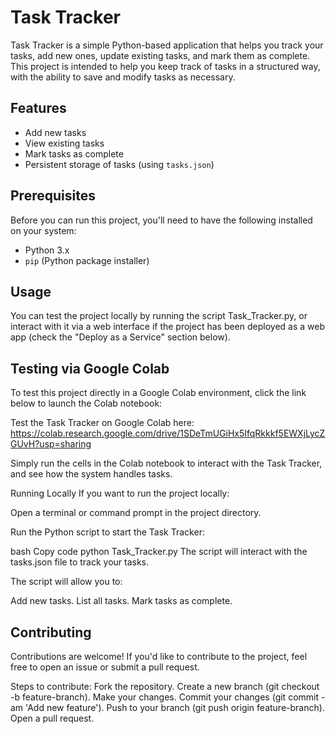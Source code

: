 # Task Tracker

Task Tracker is a simple Python-based application that helps you track your tasks, add new ones, update existing tasks, and mark them as complete. This project is intended to help you keep track of tasks in a structured way, with the ability to save and modify tasks as necessary.

## Features
- Add new tasks
- View existing tasks
- Mark tasks as complete
- Persistent storage of tasks (using `tasks.json`)

## Prerequisites

Before you can run this project, you'll need to have the following installed on your system:
- Python 3.x
- `pip` (Python package installer)

## Usage
You can test the project locally by running the script Task_Tracker.py, or interact with it via a web interface if the project has been deployed as a web app (check the "Deploy as a Service" section below).

## Testing via Google Colab
To test this project directly in a Google Colab environment, click the link below to launch the Colab notebook:

Test the Task Tracker on Google Colab here: https://colab.research.google.com/drive/1SDeTmUGiHx5IfqRkkkf5EWXjLycZGUvH?usp=sharing

Simply run the cells in the Colab notebook to interact with the Task Tracker, and see how the system handles tasks.

Running Locally
If you want to run the project locally:

Open a terminal or command prompt in the project directory.

Run the Python script to start the Task Tracker:

bash
Copy code
python Task_Tracker.py
The script will interact with the tasks.json file to track your tasks.

The script will allow you to:

Add new tasks.
List all tasks.
Mark tasks as complete.


## Contributing
Contributions are welcome! If you'd like to contribute to the project, feel free to open an issue or submit a pull request.

Steps to contribute:
Fork the repository.
Create a new branch (git checkout -b feature-branch).
Make your changes.
Commit your changes (git commit -am 'Add new feature').
Push to your branch (git push origin feature-branch).
Open a pull request.
